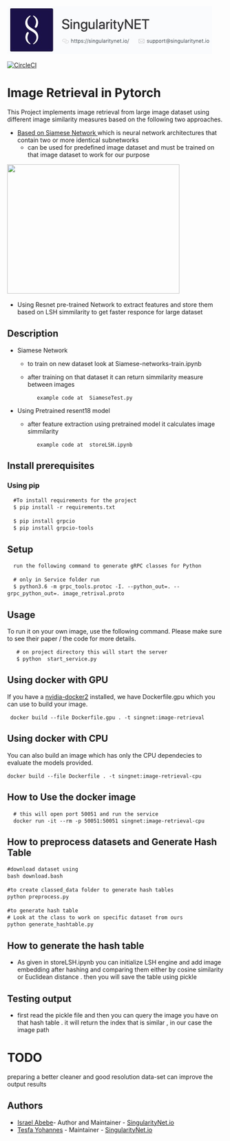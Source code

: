 ![singnetlogo](docs/assets/singnet-logo.jpg?raw=true 'SingularityNET')

[![CircleCI](https://circleci.com/gh/IsraelAbebe/Image-retrieval-in-pytorch.svg?style=svg)](https://circleci.com/gh/IsraelAbebe/Image-retrieval-in-pytorch)
# Image Retrieval in Pytorch

This Project implements image retrieval from large image dataset using different image similarity measures based on the following two approaches.

   - [Based on Siamese Network ](http://yann.lecun.com/exdb/publis/pdf/chopra-05.pdf)which is neural network architectures that contain two or more identical subnetworks
      - can be used for predefined image dataset and must be trained on that image dataset to work for our purpose 
   
   <img src="https://qph.fs.quoracdn.net/main-qimg-b90431ff9b4c60c5d69069d7bc048ff0" width=400 height=300 float-left>

   - Using Resnet pre-trained Network to extract features and store them based on LSH simmilarity to get faster responce for large dataset 

             


## Description

  -  Siamese Network 
      - to train on new dataset look at  Siamese-networks-train.ipynb
      - after training on that dataset it can return simmilarity measure between images 
               
               example code at  SiameseTest.py
  - Using Pretrained resent18 model
      - after feature extraction using pretrained model it calculates image simmilarity 
               
               example code at  storeLSH.ipynb


               
## Install prerequisites        

### Using pip

      #To install requirements for the project 
      $ pip install -r requirements.txt

      $ pip install grpcio
      $ pip install grpcio-tools

 ## Setup  
 
      run the following command to generate gRPC classes for Python

      # only in Service folder run
      $ python3.6 -m grpc_tools.protoc -I. --python_out=. --grpc_python_out=. image_retrival.proto


## Usage
To run it on your own image, use the following command. Please make sure to see their paper / the code for more details.

       # on project directory this will start the server 
	   $ python  start_service.py
     
     

## Using docker with GPU

If you have a [nvidia-docker2](https://github.com/NVIDIA/nvidia-docker) installed, we have Dockerfile.gpu which you can use to build your image.

     docker build --file Dockerfile.gpu . -t singnet:image-retrieval

## Using docker with CPU

You can also build an image which has only the CPU dependecies to evaluate the models provided.

	docker build --file Dockerfile . -t singnet:image-retrieval-cpu
   
   
 ## How to Use the docker image
	
      # this will open port 50051 and run the service 
      docker run -it --rm -p 50051:50051 singnet:image-retrieval-cpu

 ## How to preprocess datasets and Generate Hash Table 
 	#download dataset using
	bash download.bash
 
 	#to create classed_data folder to generate hash tables
	python preprocess.py
	
	#to generate hash table 
	# Look at the class to work on specific dataset from ours
	python generate_hashtable.py
 
 
 ## How to generate the hash table 
- As given in storeLSH.ipynb you can initialize LSH engine and add image embedding after hashing and comparing them either by cosine similarity or Euclidean distance . then you will save the table using pickle

## Testing output
- first read the pickle file and then you can query the image you have on that hash table . it will return the index that is similar , in our case the image path


# TODO
preparing a better cleaner and good resolution data-set can improve the output results

## Authors
- [Israel Abebe](https://github.com/IsraelAbebe)- Author and Maintainer - [SingularityNet.io](https://singularitynet.io/)
- [Tesfa Yohannes](https://github.com/tesyolan) - Maintainer - [SingularityNet.io](https://singularitynet.io/)
